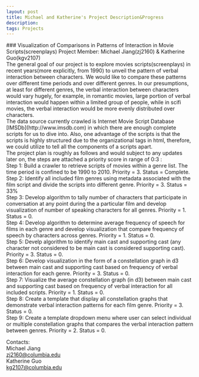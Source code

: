 ```yaml
---
layout: post
title: Michael and Katherine's Project Description&Progress
description:
tags: Projects
---
```

<section>
<section>
### Visualization of Comparisons in Patterns of Interaction in Movie Scripts(screenplays)
Project Member: Michael Jiang(zj2160) & Katherine Guo(kgv2107) <br>
The general goal of our project is to explore movies scripts(screenplays) in recent years(more explicitly, from 1990) to unveil the pattern of verbal interaction between characters. We would like to compare these patterns over different time periods and over different genres. In our presumptions, at least for different genres, the verbal interaction between characters would vary hugely, for example, in romantic movies, large portion of verbal interaction would happen within a limited group of people, while in scifi movies, the verbal interaction would be more evenly distributed over characters. <br>
The data source currently crawled is Internet Movie Script Database [IMSDb](http://www.imsdb.com) in which there are enough complete scripts for us to dive into. Also, one advantage of the scripts is that the scripts is highly structured due to the organizational tags in html, therefore, we could utilize to tell all the components of a scripts apart.  <br>
The project plan is roughly as follows and would subject to any updates later on, the steps are attached a priority score in range of 0:3 :   <br>
Step 1: Build a crawler to retrieve scripts of movies within a genre list. The time period is confined to be 1990 to 2010. Priority = 3. Status = Complete.    <br>
Step 2: Identify all included film genres using metadata associated with the film script and divide the scripts into different genre. Priority = 3. Status = 33%    <br>
Step 3: Develop algorithm to tally number of characters that participate in conversation at any point during the a particular film and develop visualization of number of speaking characters for all genres. Priority = 1. Status = 0.    <br>
Step 4: Develop algorithm to determine average frequency of speech for films in each genre and develop visualization that compare frequency of speech by characters across genres. Priority = 1. Status = 0.  <br>
Step 5: Develp algorithm to identify main cast and supporting cast (any character not considered to be main cast is considered supporting cast). Priority = 3. Status = 0.     <br>
Step 6: Develop visualization in the form of a constellation graph in d3 between main cast and supporting cast based on frequency of verbal interaction for each genre. Priority = 3. Status = 0.    <br>
Step 7: Visualize the average constellation graph (in d3) between main cast and supporting cast based on frequency of verbal interaction for all included scripts. Priority = 1. Status = 0.   <br>
Step 8: Create a template that display all constellation graphs that demonstrate verbal interaction patterns for each film genre. Priority = 3. Status = 0.    <br>
Step 9: Create a template dropdown menu where user can select individual or multiple constellation graphs that compares the verbal interaction pattern between genres. Priority = 2. Status = 0.    <br>

Contacts:  <br>
Michael Jiang   <br>
zj2160@columbia.edu<br>
Katherine Guo   <br>
kg2107@columbia.edu<br>

</section>
</section>
